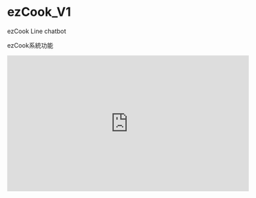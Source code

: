 # ezCook_V1
ezCook Line chatbot 

ezCook系統功能

<iframe width="560" height="315" src="https://www.youtube.com/embed/khIWf5KzBJE" frameborder="0" allow="autoplay; encrypted-media" allowfullscreen></iframe>
